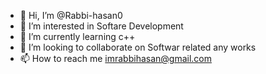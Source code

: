- 👋 Hi, I’m @Rabbi-hasan0
- 👀 I’m interested in Softare Development
- 🌱 I’m currently learning c++
- 💞️ I’m looking to collaborate on Softwar related any works
- 📫 How to reach me imrabbihasan@gmail.com

